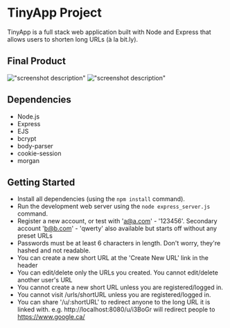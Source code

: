 # TinyApp Project

TinyApp is a full stack web application built with Node and Express that allows users to shorten long URLs (à la bit.ly).

## Final Product

!["screenshot description"](#)
!["screenshot description"](#)

## Dependencies

- Node.js
- Express
- EJS
- bcrypt
- body-parser
- cookie-session
- morgan

## Getting Started

- Install all dependencies (using the `npm install` command).
- Run the development web server using the `node express_server.js` command.
- Register a new account, or test with 'a@a.com' - '123456'. Secondary account 'b@b.com' - 'qwerty' also available but starts off without any preset URLs 
- Passwords must be at least 6 characters in length. Don't worry, they're hashed and not readable.
- You can create a new short URL at the 'Create New URL' link in the header
- You can edit/delete only the URLs you created. You cannot edit/delete another user's URL
- You cannot create a new short URL unless you are registered/logged in.
- You cannot visit /urls/shortURL unless you are registered/logged in.
- You can share '/u/:shortURL' to redirect anyone to the long URL it is linked with. e.g. http://localhost:8080/u/i3BoGr will redirect people to https://www.google.ca/ 